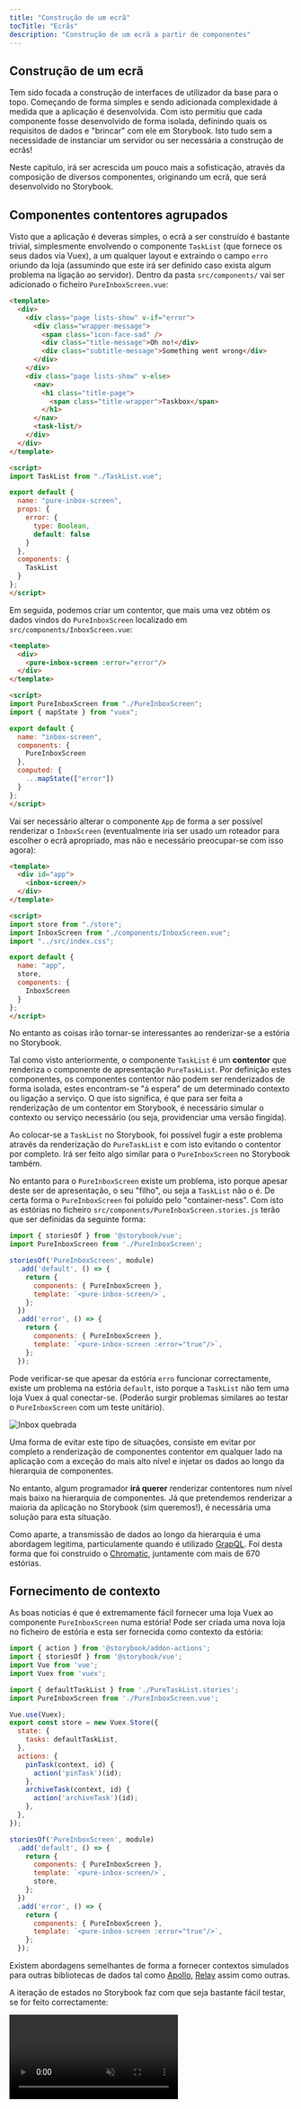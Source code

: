 ```yaml
---
title: "Construção de um ecrã"
tocTitle: "Ecrãs"
description: "Construção de um ecrã a partir de componentes"
---
```


## Construção de um ecrã

Tem sido focada a construção de interfaces de utilizador da base para o topo.
Começando de forma simples e sendo adicionada complexidade á medida que a aplicação é desenvolvida. Com isto permitiu que cada componente fosse desenvolvido de forma isolada, definindo quais os requisitos de dados e "brincar" com ele em Storybook. Isto tudo sem a necessidade de instanciar um servidor ou ser necessária a construção de ecrãs!

Neste capitulo, irá ser acrescida um pouco mais a sofisticação, através da composição de diversos componentes, originando um ecrã, que será desenvolvido no Storybook.

## Componentes contentores agrupados

Visto que a aplicação é deveras simples, o ecrã a ser construído é bastante trivial, simplesmente envolvendo o componente `TaskList` (que fornece os seus dados via Vuex), a um qualquer layout e extraindo o campo `erro` oriundo da loja (assumindo que este irá ser definido caso exista algum problema na ligação ao servidor). Dentro da pasta `src/components/` vai ser adicionado o ficheiro `PureInboxScreen.vue`:

```html
<template>
  <div>
    <div class="page lists-show" v-if="error">
      <div class="wrapper-message">
        <span class="icon-face-sad" />
        <div class="title-message">Oh no!</div>
        <div class="subtitle-message">Something went wrong</div>
      </div>
    </div>
    <div class="page lists-show" v-else>
      <nav>
        <h1 class="title-page">
          <span class="title-wrapper">Taskbox</span>
        </h1>
      </nav>
      <task-list/>
    </div>
  </div>
</template>

<script>
import TaskList from "./TaskList.vue";

export default {
  name: "pure-inbox-screen",
  props: {
    error: {
      type: Boolean,
      default: false
    }
  },
  components: {
    TaskList
  }
};
</script>
```

Em seguida, podemos criar um contentor, que mais uma vez obtém os dados vindos do `PureInboxScreen` localizado em `src/components/InboxScreen.vue`:

```html
<template>
  <div>
    <pure-inbox-screen :error="error"/>
  </div>
</template>

<script>
import PureInboxScreen from "./PureInboxScreen";
import { mapState } from "vuex";

export default {
  name: "inbox-screen",
  components: {
    PureInboxScreen
  },
  computed: {
    ...mapState(["error"])
  }
};
</script>
```

Vai ser necessário alterar o componente `App` de forma a ser possível renderizar o `InboxScreen` (eventualmente iria ser usado um roteador para escolher o ecrã apropriado, mas não e necessário preocupar-se com isso agora):

```html
<template>
  <div id="app">
    <inbox-screen/>
  </div>
</template>

<script>
import store from "./store";
import InboxScreen from "./components/InboxScreen.vue";
import "../src/index.css";

export default {
  name: "app",
  store,
  components: {
    InboxScreen
  }
};
</script>
```

No entanto as coisas irão tornar-se interessantes ao renderizar-se a estória no Storybook.

Tal como visto anteriormente, o componente `TaskList` é um **contentor** que renderiza o componente de apresentação `PureTaskList`. Por definição estes componentes, os componentes contentor não podem ser renderizados de forma isolada, estes encontram-se "á espera" de um determinado contexto ou ligação a serviço. O que isto significa, é que para ser feita a renderização de um contentor em Storybook, é necessário simular o contexto ou serviço necessário (ou seja, providenciar uma versão fingida).

Ao colocar-se a `TaskList` no Storybook, foi possível fugir a este problema através da renderização do `PureTaskList` e com isto evitando o contentor por completo.
Irá ser feito algo similar para o `PureInboxScreen` no Storybook também.

No entanto para o `PureInboxScreen` existe um problema, isto porque apesar deste ser de apresentação, o seu "filho", ou seja a `TaskList` não o é. De certa forma o `PureInboxScreen` foi poluído pelo "container-ness". Com isto as estórias no ficheiro `src/components/PureInboxScreen.stories.js` terão que ser definidas da seguinte forma:

```javascript
import { storiesOf } from '@storybook/vue';
import PureInboxScreen from './PureInboxScreen';

storiesOf('PureInboxScreen', module)
  .add('default', () => {
    return {
      components: { PureInboxScreen },
      template: `<pure-inbox-screen/>`,
    };
  })
  .add('error', () => {
    return {
      components: { PureInboxScreen },
      template: `<pure-inbox-screen :error="true"/>`,
    };
  });
```

Pode verificar-se que apesar da estória `erro` funcionar correctamente, existe um problema na estória `default`, isto porque a `TaskList` não tem uma loja Vuex á qual conectar-se. (Poderão surgir problemas similares ao testar o `PureInboxScreen` com um teste unitário).

![Inbox quebrada](/broken-inboxscreen-vue.png)

Uma forma de evitar este tipo de situações, consiste em evitar por completo a renderização de componentes contentor em qualquer lado na aplicação com a exceção do mais alto nível e injetar os dados ao longo da hierarquia de componentes.

No entanto, algum programador **irá querer** renderizar contentores num nível mais baixo na hierarquia de componentes. Já que pretendemos renderizar a maioria da aplicação no Storybook (sim queremos!), é necessária uma solução para esta situação.

<div class="aside">
    Como aparte, a transmissão de dados ao longo da hierarquia é uma abordagem legitima, particulamente quando é utilizado <a href="http://graphql.org/">GrapQL</a>. Foi desta forma que foi construido o <a href="https://www.chromaticqa.com">Chromatic</a>, juntamente com mais de 670 estórias.
</div>

## Fornecimento de contexto

As boas noticias é que é extremamente fácil fornecer uma loja Vuex ao componente `PureInboxScreen` numa estória! Pode ser criada uma nova loja no ficheiro de estória e esta ser fornecida como contexto da estória:

```javascript
import { action } from '@storybook/addon-actions';
import { storiesOf } from '@storybook/vue';
import Vue from 'vue';
import Vuex from 'vuex';

import { defaultTaskList } from './PureTaskList.stories';
import PureInboxScreen from './PureInboxScreen.vue';

Vue.use(Vuex);
export const store = new Vuex.Store({
  state: {
    tasks: defaultTaskList,
  },
  actions: {
    pinTask(context, id) {
      action('pinTask')(id);
    },
    archiveTask(context, id) {
      action('archiveTask')(id);
    },
  },
});

storiesOf('PureInboxScreen', module)
  .add('default', () => {
    return {
      components: { PureInboxScreen },
      template: `<pure-inbox-screen/>`,
      store,
    };
  })
  .add('error', () => {
    return {
      components: { PureInboxScreen },
      template: `<pure-inbox-screen :error="true"/>`,
    };
  });
```

Existem abordagens semelhantes de forma a fornecer contextos simulados para outras bibliotecas de dados tal como [Apollo](https://www.npmjs.com/package/apollo-storybook-decorator), [Relay](https://github.com/orta/react-storybooks-relay-container) assim como outras.

A iteração de estados no Storybook faz com que seja bastante fácil testar, se for feito correctamente:

<video autoPlay muted playsInline loop >

  <source
    src="/finished-inboxscreen-states.mp4"
    type="video/mp4"
  />
</video>

## Desenvolvimento orientado a Componentes

Começou-se do fundo com `Task`, prosseguindo para `TaskList` e agora chegou-se ao ecrã geral do interface de utilizador. O `InboxScreen`, acomoda um componente contentor que foi adicionado e inclui também estórias que o acompanham.

<video autoPlay muted playsInline loop style="width:480px; height:auto; margin: 0 auto;">
  <source
    src="/component-driven-development-optimized.mp4"
    type="video/mp4"
  />
</video>

[**Component-Driven Development**](https://blog.hichroma.com/component-driven-development-ce1109d56c8e) permite a expansão gradual da complexidade á medida que se prossegue de forma ascendente na hierarquia de componentes. Dos benefícios ao utilizar-se esta abordagem, estão o processo de desenvolvimento focado e cobertura adicional das permutações possíveis do interface de utilizador.
Resumidamente esta abordagem ajuda na produção de interfaces de utilizador de uma qualidade extrema e assim como complexidade.

Ainda não finalizamos, o trabalho não acaba quando o interface de utilizador estiver construído. É necessário garantir que resiste ao teste do tempo.